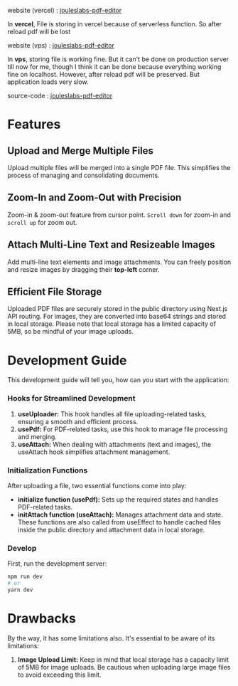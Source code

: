 website (vercel) : [jouleslabs-pdf-editor](https://jouleslabs-pdf-editor.vercel.app/)

In **vercel**, File is storing in vercel because of serverless function. So after reload pdf will be lost

website (vps) : [jouleslabs-pdf-editor](http://jouleslabs-pdf-editor.asifulmridul.xyz/)

In **vps**, storing file is working fine. But it can't be done on production server till now for me, though I think it can be done because everything working fine on localhost. However, after reload pdf will be preserved. But application loads very slow.

source-code : [jouleslabs-pdf-editor](https://github.com/asifulhaque087/jouleslabs-pdf-editor)

# Features

## Upload and Merge Multiple Files

Upload multiple files will be merged into a single PDF file. This simplifies the process of managing and consolidating documents.

## Zoom-In and Zoom-Out with Precision

Zoom-in & zoom-out feature from cursor point. `Scroll down` for zoom-in and ` scroll up` for zoom out.

## Attach Multi-Line Text and Resizeable Images

Add multi-line text elements and image attachments. You can freely position and resize images by dragging their **top-left** corner.

## Efficient File Storage

Uploaded PDF files are securely stored in the public directory using Next.js API routing. For images, they are converted into base64 strings and stored in local storage. Please note that local storage has a limited capacity of 5MB, so be mindful of your image uploads.

# Development Guide

This development guide will tell you, how can you start with the application:

### Hooks for Streamlined Development

1. **useUploader:** This hook handles all file uploading-related tasks, ensuring a smooth and efficient process.
2. **usePdf:** For PDF-related tasks, use this hook to manage file processing and merging.
3. **useAttach:** When dealing with attachments (text and images), the useAttach hook simplifies attachment management.

### Initialization Functions

After uploading a file, two essential functions come into play:

- **initialize function (usePdf):** Sets up the required states and handles PDF-related tasks.
- **initAttach function (useAttach):** Manages attachment data and state. These functions are also called from useEffect to handle cached files inside the public directory and attachment data in local storage.

### Develop

First, run the development server:

```bash
npm run dev
# or
yarn dev
```

# Drawbacks

By the way, it has some limitations also. It's essential to be aware of its limitations:

1. **Image Upload Limit:** Keep in mind that local storage has a capacity limit of 5MB for image uploads. Be cautious when uploading large image files to avoid exceeding this limit.
